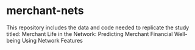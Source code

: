 # merchant-nets
This repository includes the data and code needed to replicate the study titled: Merchant Life in the Network: Predicting Merchant Financial Well-being Using Network Features
